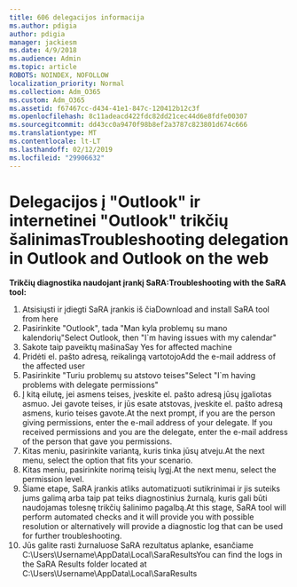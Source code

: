 ```yaml
---
title: 606 delegacijos informacija
ms.author: pdigia
author: pdigia
manager: jackiesm
ms.date: 4/9/2018
ms.audience: Admin
ms.topic: article
ROBOTS: NOINDEX, NOFOLLOW
localization_priority: Normal
ms.collection: Adm_O365
ms.custom: Adm_O365
ms.assetid: f67467cc-d434-41e1-847c-120412b12c3f
ms.openlocfilehash: 8c11adeacd422fdc82dd21cec44d6e8fdfe00307
ms.sourcegitcommit: dd43cc0a9470f98b8ef2a3787c823801d674c666
ms.translationtype: MT
ms.contentlocale: lt-LT
ms.lasthandoff: 02/12/2019
ms.locfileid: "29906632"
---
```

# <a name="troubleshooting-delegation-in-outlook-and-outlook-on-the-web"></a><span data-ttu-id="6b37d-102">Delegacijos į "Outlook" ir internetinei "Outlook" trikčių šalinimas</span><span class="sxs-lookup"><span data-stu-id="6b37d-102">Troubleshooting delegation in Outlook and Outlook on the web</span></span>

<span data-ttu-id="6b37d-103">**Trikčių diagnostika naudojant įrankį SaRA:**</span><span class="sxs-lookup"><span data-stu-id="6b37d-103">**Troubleshooting with the SaRA tool:**</span></span>

1. <span data-ttu-id="6b37d-104">Atsisiųsti ir įdiegti SaRA įrankis iš čia</span><span class="sxs-lookup"><span data-stu-id="6b37d-104">Download and install SaRA tool from here</span></span>
1. <span data-ttu-id="6b37d-105">Pasirinkite "Outlook", tada "Man kyla problemų su mano kalendorių"</span><span class="sxs-lookup"><span data-stu-id="6b37d-105">Select Outlook, then "I\`m having issues with my calendar"</span></span>
1. <span data-ttu-id="6b37d-106">Sakote taip paveiktų mašina</span><span class="sxs-lookup"><span data-stu-id="6b37d-106">Say Yes for affected machine</span></span>
1. <span data-ttu-id="6b37d-107">Pridėti el. pašto adresą, reikalingą vartotojo</span><span class="sxs-lookup"><span data-stu-id="6b37d-107">Add the e-mail address of the affected user</span></span>
1. <span data-ttu-id="6b37d-108">Pasirinkite "Turiu problemų su atstovo teises"</span><span class="sxs-lookup"><span data-stu-id="6b37d-108">Select "I\`m having problems with delegate permissions"</span></span>
1. <span data-ttu-id="6b37d-p101">Į kitą eilutę, jei asmens teises, įveskite el. pašto adresą jūsų įgaliotas asmuo. Jei gavote teises, ir jūs esate atstovas, įveskite el. pašto adresą asmens, kurio teises gavote.</span><span class="sxs-lookup"><span data-stu-id="6b37d-p101">At the next prompt, if you are the person giving permissions, enter the e-mail address of your delegate. If you received permissions and you are the delegate, enter the e-mail address of the person that gave you permissions.</span></span>
1. <span data-ttu-id="6b37d-111">Kitas meniu, pasirinkite variantą, kuris tinka jūsų atveju.</span><span class="sxs-lookup"><span data-stu-id="6b37d-111">At the next menu, select the option that fits your scenario.</span></span> 
1. <span data-ttu-id="6b37d-112">Kitas meniu, pasirinkite norimą teisių lygį.</span><span class="sxs-lookup"><span data-stu-id="6b37d-112">At the next menu, select the permission level.</span></span>
1. <span data-ttu-id="6b37d-113">Šiame etape, SaRA įrankis atliks automatizuoti sutikrinimai ir jis suteiks jums galimą arba taip pat teiks diagnostinius žurnalą, kuris gali būti naudojamas tolesnę trikčių šalinimo pagalbą.</span><span class="sxs-lookup"><span data-stu-id="6b37d-113">At this stage, SaRA tool will perform automated checks and it will provide you with possible resolution or alternatively will provide a diagnostic log that can be used for further troubleshooting.</span></span>
1. <span data-ttu-id="6b37d-114">Jūs galite rasti žurnaluose SaRA rezultatus aplanke, esančiame C:\Users\Username\AppData\Local\SaraResults</span><span class="sxs-lookup"><span data-stu-id="6b37d-114">You can find the logs in the SaRA Results folder located at C:\Users\Username\AppData\Local\SaraResults</span></span>